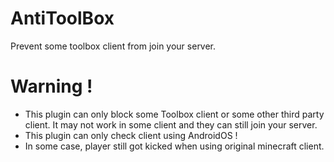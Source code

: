 # AntiToolBox
Prevent some toolbox client from join your server.
# Warning !
* This plugin can only block some Toolbox client or some other third party client. It may not work in some client and they can still join your server.
* This plugin can only check client using AndroidOS !
* In some case, player still got kicked when using original minecraft client.
